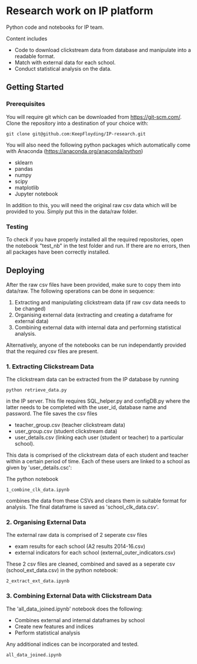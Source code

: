 # Research work on IP platform

Python code and notebooks for IP team. 

Content includes

* Code to download clickstream data from database and manipulate into a readable format.
* Match with external data for each school. 
* Conduct statistical analysis on the data. 

## Getting Started

### Prerequisites

You will require git which can be downloaded from https://git-scm.com/. 
Clone the repository into a destination of your choice with:

```
git clone git@github.com:KeepFloyding/IP-research.git
```

You will also need the following python packages which automatically come with Anaconda (https://anaconda.org/anaconda/python)

* sklearn
* pandas
* numpy
* scipy
* matplotlib
* Jupyter notebook

In addition to this, you will need the original raw csv data which will be provided to you. Simply put this in the data/raw folder. 

### Testing 

To check if you have properly installed all the required repositories, open the notebook "test_nb" in the test folder and run. If there are no errors, then all packages have been correctly installed. 

## Deploying

After the raw csv files have been provided, make sure to copy them into data/raw. The following operations can be done in sequence:

1. Extracting and manipulating clickstream data (if raw csv data needs to be changed) 
2. Organising external data (extracting and creating a dataframe for external data)
3. Combining external data with internal data and performing statistical analysis. 

Alternatively, anyone of the notebooks can be run independantly provided that the required csv files are present. 

### 1. Extracting Clickstream Data

The clickstream data can be extracted from the IP database by running 

```
python retrieve_data.py
```

in the IP server. This file requires SQL_helper.py and configDB.py where the latter needs to be completed with the user_id, database name and password. The file saves the csv files 

* teacher_group.csv (teacher clickstream data)
* user_group.csv (student clickstream data)
* user_details.csv (linking each user (student or teacher) to a particular school). 

This data is comprised of the clickstream data of each student and teacher within a certain period of time. Each of these users are linked to a school as given by 'user_details.csc':

The python notebook 

```
1_combine_clk_data.ipynb 
```

combines the data from these CSVs and cleans them in suitable format for analysis. The final dataframe is saved as 'school_clk_data.csv'.


### 2. Organising External Data

The external raw data is comprised of 2 seperate csv files

* exam results for each school (A2 results 2014-16.csv)
* external indicators for each school (external_outer_indicators.csv)

These 2 csv files are cleaned, combined and saved as a seperate csv (school_ext_data.csv) in the python notebook:

```
2_extract_ext_data.ipynb
```

### 3. Combining External Data with Clickstream Data

The 'all_data_joined.ipynb' notebook does the following:

* Combines external and internal dataframes by school
* Create new features and indices
* Perform statistical analysis

Any additional indices can be incorporated and tested. 

```
all_data_joined.ipynb
```


